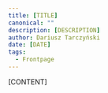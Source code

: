 ```yaml
---
title: [TITLE]
canonical: ""
description: [DESCRIPTION]
author: Dariusz Tarczyński
date: [DATE]
tags:
  - Frontpage
---
```

[CONTENT]